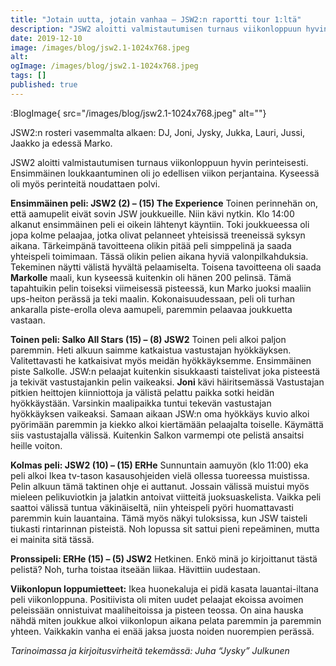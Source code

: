 ```yaml
---
title: "Jotain uutta, jotain vanhaa – JSW2:n raportti tour 1:ltä"
description: "JSW2 aloitti valmistautumisen turnaus viikonloppuun hyvin perinteisesti. Ensimmäinen loukkaantuminen oli jo edellisen viikon perjantaina. Kyseessä oli myös perinteitä noudattaen polvi. Ensimmäinen peli: JSW2 (2) – (15) The Experience Toinen perinnehän on, että aamupelit eivät sovin JSW joukkueille. Niin kävi nytkin. Klo 14:00 alkanut ensimmäinen peli ei oikein lähtenyt käyntiin. Toki joukkueessa oli jopa kolme pelaajaa,"
date: 2019-12-10
image: /images/blog/jsw2.1-1024x768.jpeg
alt:
ogImage: /images/blog/jsw2.1-1024x768.jpeg
tags: []
published: true
---
```

:BlogImage{ src="/images/blog/jsw2.1-1024x768.jpeg" alt=""}

JSW2:n rosteri vasemmalta alkaen: DJ, Joni, Jysky, Jukka, Lauri, Jussi, Jaakko ja edessä Marko.

JSW2 aloitti valmistautumisen turnaus viikonloppuun hyvin perinteisesti. Ensimmäinen loukkaantuminen oli jo edellisen viikon perjantaina. Kyseessä oli myös perinteitä noudattaen polvi.

**Ensimmäinen peli: JSW2 (2) – (15) The Experience**
Toinen perinnehän on, että aamupelit eivät sovin JSW joukkueille. Niin kävi nytkin. Klo 14:00 alkanut ensimmäinen peli ei oikein lähtenyt käyntiin. Toki joukkueessa oli jopa kolme pelaajaa, jotka olivat pelanneet yhteisissä treeneissä syksyn aikana. Tärkeimpänä tavoitteena olikin pitää peli simppelinä ja saada yhteispeli toimimaan. Tässä olikin pelien aikana hyviä valonpilkahduksia. Tekeminen näytti välistä hyvältä pelaamiselta. Toisena tavoitteena oli saada **Markolle** maali, kun kyseessä kuitenkin oli hänen 200 pelinsä. Tämä tapahtuikin pelin toiseksi viimeisessä pisteessä, kun Marko juoksi maaliin ups-heiton perässä ja teki maalin. Kokonaisuudessaan, peli oli turhan ankaralla piste-erolla oleva aamupeli, paremmin pelaavaa joukkuetta vastaan.

**Toinen peli: Salko All Stars (15) – (8) JSW2**
Toinen peli alkoi paljon paremmin. Heti alkuun saimme katkaistua vastustajan hyökkäyksen. Valitettavasti he katkaisivat myös meidän hyökkäyksemme. Ensimmäinen piste Salkolle. JSW:n pelaajat kuitenkin sisukkaasti taistelivat joka pisteestä ja tekivät vastustajankin pelin vaikeaksi. **Joni** kävi häiritsemässä Vastustajan pitkien heittojen kiinniottoja ja välistä pelattu paikka sotki heidän hyökkäystään. Varsinkin maalipaikka tuntui tekevän vastustajan hyökkäyksen vaikeaksi. Samaan aikaan JSW:n oma hyökkäys kuvio alkoi pyörimään paremmin ja kiekko alkoi kiertämään pelaajalta toiselle. Käymättä siis vastustajalla välissä. Kuitenkin Salkon varmempi ote pelistä ansaitsi heille voiton.

**Kolmas peli: JSW2 (10) – (15) ERHe**
Sunnuntain aamuyön (klo 11:00) eka peli alkoi Ikea tv-tason kasausohjeiden vielä ollessa tuoreessa muistissa. Pelin alkuun tämä taktinen ohje ei auttanut. Jossain välissä muistui myös mieleen pelikuviotkin ja jalatkin antoivat viitteitä juoksuaskelista. Vaikka peli saattoi välissä tuntua väkinäiseltä, niin yhteispeli pyöri huomattavasti paremmin kuin lauantaina. Tämä myös näkyi tuloksissa, kun JSW taisteli tiukasti rintarinnan pisteistä. Noh lopussa sit sattui pieni repeäminen, mutta ei mainita sitä tässä.

**Pronssipeli: ERHe (15) – (5) JSW2**
Hetkinen. Enkö minä jo kirjoittanut tästä pelistä? Noh, turha toistaa itseään liikaa. Hävittiin uudestaan.

**Viikonlopun loppumietteet:**
Ikea huonekaluja ei pidä kasata lauantai-iltana peli viikonloppuna. Positiivista oli miten uudet pelaajat ekoissa avoimen peleissään onnistuivat maaliheitoissa ja pisteen teossa. On aina hauska nähdä miten joukkue alkoi viikonlopun aikana pelata paremmin ja paremmin yhteen. Vaikkakin vanha ei enää jaksa juosta noiden nuorempien perässä.

_Tarinoimassa ja kirjoitusvirheitä tekemässä: Juha “Jysky” Julkunen_
